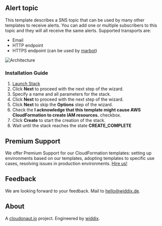 ## Alert topic
This template describes a SNS topic that can be used by many other templates to receive alerts. You can add one or multiple subscribers to this topic and they will all receive the same alerts. Supported transports are:
* Email
* HTTP endpoint
* HTTPS endpoint (can be used by [marbot](https://marbot.io/))

![Architecture](./alert.png?raw=true "Architecture")

### Installation Guide
1. <a href="https://console.aws.amazon.com/cloudformation/home#/stacks/new?stackName=operations-alert&templateURL=https://s3-eu-west-1.amazonaws.com/widdix-aws-cf-templates/operations/alert.yaml">Launch Stack</a>
1. Click **Next** to proceed with the next step of the wizard.
1. Specify a name and all parameters for the stack.
1. Click **Next** to proceed with the next step of the wizard.
1. Click **Next** to skip the **Options** step of the wizard.
1. Check the **I acknowledge that this template might cause AWS CloudFormation to create IAM resources.** checkbox.
1. Click **Create** to start the creation of the stack.
1. Wait until the stack reaches the state **CREATE_COMPLETE**

## Premium Support
We offer Premium Support for our CloudFormation templates: setting up environments based on our templates, adopting templates to specific use cases, resolving issues in production environments. [Hire us!](https://widdix.net/)

## Feedback
We are looking forward to your feedback. Mail to [hello@widdix.de](mailto:hello@widdix.de).

## About
A [cloudonaut.io](https://cloudonaut.io/templates-for-aws-cloudformation/) project. Engineered by [widdix](https://widdix.net).
